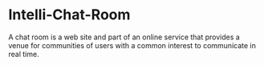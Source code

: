 # Intelli-Chat-Room
 A chat room is a web site and  part of an online service  that provides a venue for communities of users with a common interest to communicate in real time.
